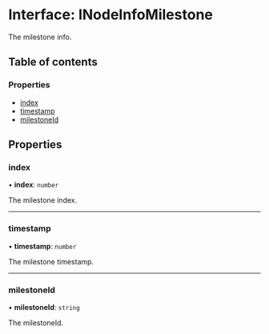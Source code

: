 # Interface: INodeInfoMilestone

The milestone info.

## Table of contents

### Properties

- [index](INodeInfoMilestone.md#index)
- [timestamp](INodeInfoMilestone.md#timestamp)
- [milestoneId](INodeInfoMilestone.md#milestoneId)

## Properties

### index

• **index**: `number`

The milestone index.

___

### timestamp

• **timestamp**: `number`

The milestone timestamp.

___

### milestoneId

• **milestoneId**: `string`

The milestoneId.

